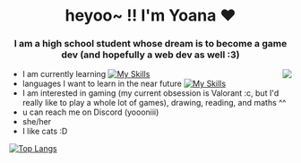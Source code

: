 <h1 align="center">heyoo~ !! I'm Yoana ♥</h1>
<h3 align="center"> I am a high school student whose dream is to become a game dev (and hopefully a web dev as well :3)</h3>
<img align="right" src="https://github.com/yoooniii/yoooniii/assets/116832176/d1e763a9-d91a-46f8-a9f0-ed35ff0e6bd4">

- I am currently learning [![My Skills](https://skillicons.dev/icons?i=java&theme=dark)](https://skillicons.dev)
- languages I want to learn in the near future [![My Skills](https://skillicons.dev/icons?i=js,html,css,cs&theme=dark)](https://skillicons.dev)
- I am interested in gaming (my current obsession is Valorant :c, but I'd really like to play a whole lot of games), drawing, reading, and maths ^^
- u can reach me on Discord (yoooniii)
- she/her
- I like cats :D

[![Top Langs](https://github-readme-stats.vercel.app/api/top-langs/?username=yoooniii&layout=compact)](https://github.com/anuraghazra/github-readme-stats)

<!---<img src="https://skillicons.dev/icons?i=java&theme=dark" whith=32px height=32px>   (Use this)>
